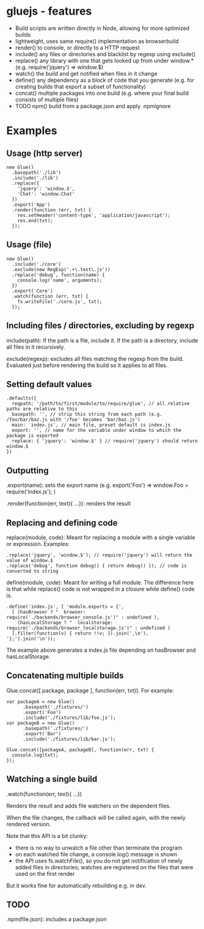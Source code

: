 # gluejs - features

- Build scripts are written directly in Node, allowing for more optimized builds
- lightweight, uses same require() implementation as browserbuild
- render() to console, or directly to a HTTP request
- include() any files or directories and blacklist by regexp using exclude()
- replace() any library with one that gets looked up from under window.* (e.g. require('jquery') => window.$)
- watch() the build and get notified when files in it change
- define() any dependency as a block of code that you generate (e.g. for creating builds that export a subset of functionality)
- concat() multiple packages into one build (e.g. where your final build consists of multiple files)
- TODO npm() build from a package.json and apply .npmignore

# Examples

## Usage (http server)

    new Glue()
      .basepath('./lib')
      .include('./lib')
      .replace({
        'jquery': 'window.$',
        'Chat': 'window.Chat'
      })
      .export('App')
      .render(function (err, txt) {
        res.setHeader('content-type', 'application/javascript');
        res.end(txt);
      });

## Usage (file)

    new Glue()
      .include('./core')
      .exclude(new RegExp('.+\.test\.js'))
      .replace('debug', function(name) {
        console.log('name', arguments);
      })
      .export('Core')
      .watch(function (err, txt) {
        fs.writeFile('./core.js', txt);
      });


## Including files / directories, excluding by regexp

include(path): If the path is a file, include it. If the path is a directory, include all files in it recursively.

exclude(regexp): excludes all files matching the regexp from the build. Evaluated just before rendering the build so it applies to all files.

## Setting default values

    .defaults({
      reqpath: '/path/to/first/module/to/require/glue', // all relative paths are relative to this
      basepath: '', // strip this string from each path (e.g. /foo/bar/baz.js with '/foo' becomes 'bar/baz.js')
      main: 'index.js', // main file, preset default is index.js
      export: '', // name for the variable under window to which the package is exported
      replace: { 'jquery': 'window.$' } // require('jquery') should return window.$
    })

## Outputting

.export(name): sets the export name (e.g. export('Foo') => window.Foo = require('index.js'); )

.render(function(err, text){ ...}): renders the result

## Replacing and defining code

replace(module, code): Meant for replacing a module with a single variable or expression. Examples:

    .replace('jquery', 'window.$'); // require('jquery') will return the value of window.$
    .replace('debug', function debug() { return debug() }); // code is converted to string

define(module, code): Meant for writing a full module. The difference here is that while replace() code is not wrapped in a closure while define() code is.

    .define('index.js', [ 'module.exports = {',
      [ (hasBrowser ? "  browser: require('./backends/browser_console.js')" : undefined ),
        (hasLocalStorage ? "  localstorage: require('./backends/browser_localstorage.js')" : undefined )
      ].filter(function(v) { return !!v; }).join(',\n'),
    '};'].join('\n'));

The example above generates a index.js file depending on hasBrowser and hasLocalStorage.

## Concatenating multiple builds

Glue.concat([ package, package ], function(err, txt)). For example:

    var packageA = new Glue()
          .basepath('./fixtures/')
          .export('Foo')
          .include('./fixtures/lib/foo.js');
    var packageB = new Glue()
          .basepath('./fixtures/')
          .export('Bar')
          .include('./fixtures/lib/bar.js');

    Glue.concat([packageA, packageB], function(err, txt) {
      console.log(txt);
    });

## Watching a single build

.watch(function(err, text){ ...})

Renders the result and adds file watchers on the dependent files.

When the file changes, the callback will be called again, with the newly rendered version.

Note that this API is a bit clunky:

- there is no way to unwatch a file other than terminate the program
- on each watched file change, a console.log() message is shown
- the API uses fs.watchFile(), so you do not get notification of newly added files in directories; watches are registered on the files that were used on the first render

But it works fine for automatically rebuilding e.g. in dev.

## TODO

.npm(file.json): includes a package.json
